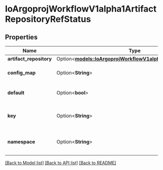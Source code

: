 # IoArgoprojWorkflowV1alpha1ArtifactRepositoryRefStatus

## Properties

Name | Type | Description | Notes
------------ | ------------- | ------------- | -------------
**artifact_repository** | Option<[**models::IoArgoprojWorkflowV1alpha1ArtifactRepository**](io.argoproj.workflow.v1alpha1.ArtifactRepository.md)> |  | [optional]
**config_map** | Option<**String**> | The name of the config map. Defaults to \"artifact-repositories\". | [optional]
**default** | Option<**bool**> | If this ref represents the default artifact repository, rather than a config map. | [optional]
**key** | Option<**String**> | The config map key. Defaults to the value of the \"workflows.argoproj.io/default-artifact-repository\" annotation. | [optional]
**namespace** | Option<**String**> | The namespace of the config map. Defaults to the workflow's namespace, or the controller's namespace (if found). | [optional]

[[Back to Model list]](../README.md#documentation-for-models) [[Back to API list]](../README.md#documentation-for-api-endpoints) [[Back to README]](../README.md)



